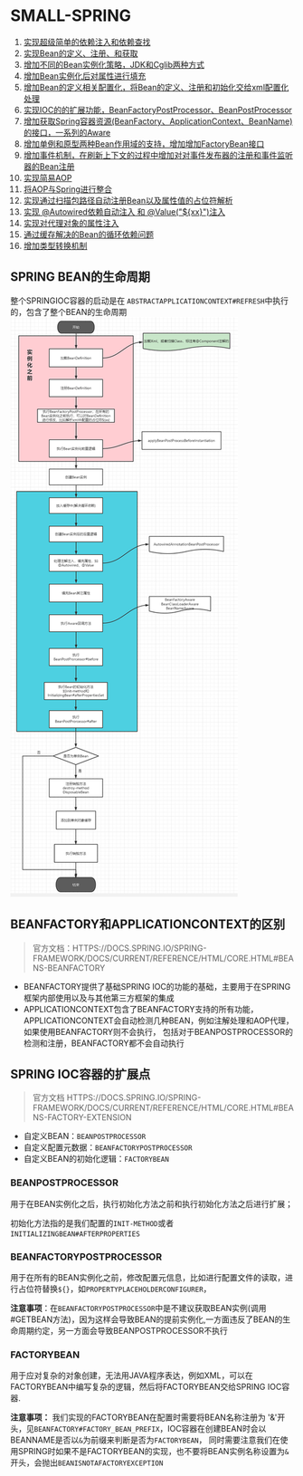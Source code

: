 # SMALL-SPRING

1. [实现超级简单的依赖注入和依赖查找](https://github.com/lhj502819/small-spring/tree/main/small-spring-step01)
2. [实现Bean的定义、注册、和获取](https://github.com/lhj502819/small-spring/tree/main/small-spring-step02)
3. [增加不同的Bean实例化策略，JDK和Cglib两种方式](https://github.com/lhj502819/small-spring/blob/main/small-spring-step03)
4. [增加Bean实例化后对属性进行填充](https://github.com/lhj502819/small-spring/tree/main/small-spring-step04)
5. [增加Bean的定义相关配置化，将Bean的定义、注册和初始化交给xml配置化处理](https://github.com/lhj502819/small-spring/tree/main/small-spring-step05)
6. [实现IOC的的扩展功能，BeanFactoryPostProcessor、BeanPostProcessor](https://github.com/lhj502819/small-spring/tree/main/small-spring-step07)
7. [增加获取Spring容器资源(BeanFactory、ApplicationContext、BeanName)的接口，一系列的Aware](https://github.com/lhj502819/small-spring/tree/main/small-spring-step07)
8. [增加单例和原型两种Bean作用域的支持，增加增加FactoryBean接口](https://github.com/lhj502819/small-spring/tree/main/small-spring-step08)
9. [增加事件机制，在刷新上下文的过程中增加对对事件发布器的注册和事件监听器的Bean注册](https://github.com/lhj502819/small-spring/tree/main/small-spring-step09)
10. [实现简易AOP](https://github.com/lhj502819/small-spring/tree/main/small-spring-step10)
11. [将AOP与Spring进行整合](https://github.com/lhj502819/small-spring/tree/main/small-spring-step11)
12. [实现通过扫描包路径自动注册Bean以及属性值的占位符解析](https://github.com/lhj502819/small-spring/tree/main/small-spring-step12)
13. [实现 @Autowired依赖自动注入 和 @Value("${xx}")注入](https://github.com/lhj502819/small-spring/tree/main/small-spring-step13)
14. [实现对代理对象的属性注入](https://github.com/lhj502819/small-spring/tree/main/small-spring-step14)
15. [通过缓存解决的Bean的循环依赖问题](https://github.com/lhj502819/small-spring/tree/main/small-spring-step15)
16. [增加类型转换机制](https://github.com/lhj502819/small-spring/tree/main/small-spring-step16)






## SPRING BEAN的生命周期
整个SPRINGIOC容器的启动是在 `ABSTRACTAPPLICATIONCONTEXT#REFRESH`中执行的，包含了整个BEAN的生命周期
 ![IMG.PNG](img.png)

## BEANFACTORY和APPLICATIONCONTEXT的区别
> 官方文档：HTTPS://DOCS.SPRING.IO/SPRING-FRAMEWORK/DOCS/CURRENT/REFERENCE/HTML/CORE.HTML#BEANS-BEANFACTORY
- BEANFACTORY提供了基础SPRING IOC的功能的基础，主要用于在SPRING框架内部使用以及与其他第三方框架的集成
- APPLICATIONCONTEXT包含了BEANFACTORY支持的所有功能，APPLICATIONCONTEXT会自动检测几种BEAN，例如注解处理和AOP代理，如果使用BEANFACTORY则不会执行，
包括对于BEANPOSTPROCESSOR的检测和注册，BEANFACTORY都不会自动执行


## SPRING IOC容器的扩展点
> 官方文档 HTTPS://DOCS.SPRING.IO/SPRING-FRAMEWORK/DOCS/CURRENT/REFERENCE/HTML/CORE.HTML#BEANS-FACTORY-EXTENSION
- 自定义BEAN：`BEANPOSTPROCESSOR`
- 自定义配置元数据：`BEANFACTORYPOSTPROCESSOR`
- 自定义BEAN的初始化逻辑：`FACTORYBEAN`


### BEANPOSTPROCESSOR
用于在BEAN实例化之后，执行初始化方法之前和执行初始化方法之后进行扩展；

初始化方法指的是我们配置的`INIT-METHOD`或者`INITIALIZINGBEAN#AFTERPROPERTIES`

### BEANFACTORYPOSTPROCESSOR
用于在所有的BEAN实例化之前，修改配置元信息，比如进行配置文件的读取，进行占位符替换`${}`，如`PROPERTYPLACEHOLDERCONFIGURER`，

**注意事项**：在`BEANFACTORYPOSTPROCESSOR`中是不建议获取BEAN实例(调用#GETBEAN方法)，因为这样会导致BEAN的提前实例化,一方面违反了BEAN的生命周期约定，另一方面会导致BEANPOSTPROCESSOR不执行

### FACTORYBEAN

用于应对复杂的对象创建，无法用JAVA程序表达，例如XML，可以在FACTORYBEAN中编写复杂的逻辑，然后将FACTORYBEAN交给SPRING IOC容器.

**注意事项：** 我们实现的FACTORYBEAN在配置时需要将BEAN名称注册为 '&'开头，见`BEANFACTORY#FACTORY_BEAN_PREFIX`，IOC容器在创建BEAN时会以BEANNAME是否以`&`为前缀来判断是否为`FACTORYBEAN`，
同时需要注意我们在使用SPRING时如果不是FACTORYBEAN的实现，也不要将BEAN实例名称设置为`&`开头，会抛出`BEANISNOTAFACTORYEXCEPTION`


 
